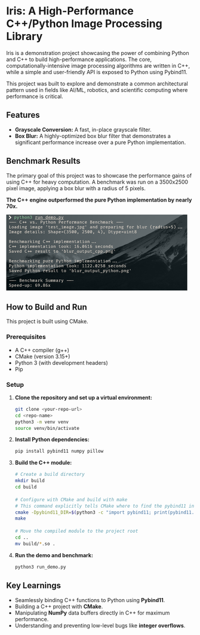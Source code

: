 # Iris: A High-Performance C++/Python Image Processing Library

Iris is a demonstration project showcasing the power of combining Python and C++ to build high-performance applications. The core, computationally-intensive image processing algorithms are written in C++, while a simple and user-friendly API is exposed to Python using Pybind11.

This project was built to explore and demonstrate a common architectural pattern used in fields like AI/ML, robotics, and scientific computing where performance is critical.

## Features

- **Grayscale Conversion:** A fast, in-place grayscale filter.
- **Box Blur:** A highly-optimized box blur filter that demonstrates a significant performance increase over a pure Python implementation.

## Benchmark Results

The primary goal of this project was to showcase the performance gains of using C++ for heavy computation. A benchmark was run on a 3500x2500 pixel image, applying a box blur with a radius of 5 pixels.

**The C++ engine outperformed the pure Python implementation by nearly 70x.**

![Benchmark Results](https://github.com/kietn20/iris/blob/main/benchmark.png)

## How to Build and Run

This project is built using CMake.

### Prerequisites

- A C++ compiler (g++)
- CMake (version 3.15+)
- Python 3 (with development headers)
- Pip

### Setup

1.  **Clone the repository and set up a virtual environment:**
    ```bash
    git clone <your-repo-url>
    cd <repo-name>
    python3 -m venv venv
    source venv/bin/activate
    ```

2.  **Install Python dependencies:**
    ```bash
    pip install pybind11 numpy pillow
    ```

3.  **Build the C++ module:**
    ```bash
    # Create a build directory
    mkdir build
    cd build

    # Configure with CMake and build with make
    # This command explicitly tells CMake where to find the pybind11 installed in the venv
    cmake -Dpybind11_DIR=$(python3 -c "import pybind11; print(pybind11.get_cmake_dir())") ..
    make

    # Move the compiled module to the project root
    cd ..
    mv build/*.so .
    ```

4.  **Run the demo and benchmark:**
    ```bash
    python3 run_demo.py
    ```

## Key Learnings

- Seamlessly binding C++ functions to Python using **Pybind11**.
- Building a C++ project with **CMake**.
- Manipulating **NumPy** data buffers directly in C++ for maximum performance.
- Understanding and preventing low-level bugs like **integer overflows**.